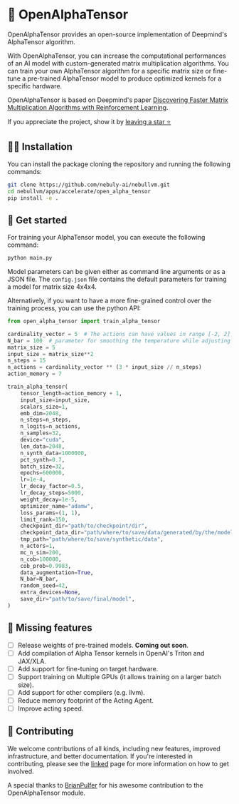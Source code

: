 # 🐉 OpenAlphaTensor
OpenAlphaTensor provides an open-source implementation of Deepmind's AlphaTensor algorithm.

With OpenAlphaTensor, you can increase the computational performances of an AI model with custom-generated matrix multiplication algorithms. You can train your own AlphaTensor algorithm for a specific matrix size or fine-tune a pre-trained AlphaTensor model to produce optimized kernels for a specific hardware.

OpenAlphaTensor is based on Deepmind's paper [Discovering Faster Matrix Multiplication Algorithms with Reinforcement Learning](https://www.nature.com/articles/s41586-022-05172-4).

If you appreciate the project, show it by [leaving a star ⭐](https://github.com/nebuly-ai/nebullvm/stargazers)

## 🧑‍🏫 Installation
You can install the package cloning the repository and running the following commands:
```bash
git clone https://github.com/nebuly-ai/nebullvm.git
cd nebullvm/apps/accelerate/open_alpha_tensor
pip install -e .
```

## 🚀 Get started
For training your AlphaTensor model, you can execute the following command:
```bash
python main.py 
```
Model parameters can be given either as command line arguments or as a JSON file. The `config.json` file contains the default parameters for training a model for matrix size 4x4x4.

Alternatively, if you want to have a more fine-grained control over the training process, you can use the python API:
```python
from open_alpha_tensor import train_alpha_tensor

cardinality_vector = 5  # The actions can have values in range [-2, 2]
N_bar = 100  # parameter for smoothing the temperature while adjusting the probability distribution
matrix_size = 5
input_size = matrix_size**2
n_steps = 15
n_actions = cardinality_vector ** (3 * input_size // n_steps)
action_memory = 7

train_alpha_tensor(
    tensor_length=action_memory + 1,
    input_size=input_size,
    scalars_size=1,
    emb_dim=2048,
    n_steps=n_steps,
    n_logits=n_actions,
    n_samples=32,
    device="cuda",
    len_data=2048,
    n_synth_data=1000000,
    pct_synth=0.7,
    batch_size=32,
    epochs=600000,
    lr=1e-4,
    lr_decay_factor=0.5,
    lr_decay_steps=5000,
    weight_decay=1e-5,
    optimizer_name="adamw",
    loss_params=(1, 1),
    limit_rank=150,
    checkpoint_dir="path/to/checkpoint/dir",
    checkpoint_data_dir="path/where/to/save/data/generated/by/the/model",
    tmp_path="path/where/to/save/synthetic/data",
    n_actors=1,
    mc_n_sim=200,
    n_cob=100000,
    cob_prob=0.9983,
    data_augmentation=True,
    N_bar=N_bar,
    random_seed=42,
    extra_devices=None,
    save_dir="path/to/save/final/model",
)
```

## 🧪 Missing features
- [ ] Release weights of pre-trained models. **Coming out soon**.
- [ ] Add compilation of Alpha Tensor kernels in OpenAI's Triton and JAX/XLA.
- [ ] Add support for fine-tuning on target hardware.
- [ ] Support training on Multiple GPUs (it allows training on a larger batch size).
- [ ] Add support for other compilers (e.g. llvm).
- [ ] Reduce memory footprint of the Acting Agent.
- [ ] Improve acting speed.

## 💫 Contributing

We welcome contributions of all kinds, including new features, improved infrastructure, and better documentation. If you're interested in contributing, please see the [linked](https://docs.nebuly.com/contributions) page for more information on how to get involved.

A special thanks to [BrianPulfer](https://github.com/BrianPulfer) for his awesome contribution to the OpenAlphaTensor module.
